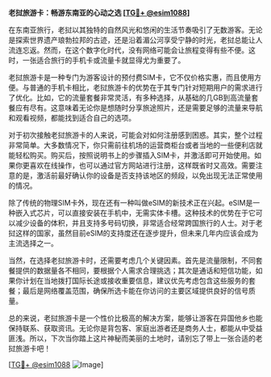 **老挝旅游卡：畅游东南亚的心动之选 [[TG💪+ @esim1088](https://t.me/s/esim1088)]**

在东南亚旅行，老挝以其独特的自然风光和悠闲的生活节奏吸引了无数游客。无论是探索世界遗产琅勃拉邦的古迹，还是沿着湄公河享受宁静的时光，老挝总能让人流连忘返。然而，在这个数字化时代，没有网络可能会让旅程变得有些不便。这时，一张适合旅行的手机卡或流量卡就显得尤为重要了。

老挝旅游卡是一种专门为游客设计的预付费SIM卡，它不仅价格实惠，而且使用方便。与普通的手机卡相比，老挝旅游卡的优势在于其专门针对短期用户的需求进行了优化。比如，它的流量套餐非常灵活，有多种选择，从基础的几GB到高流量套餐应有尽有。这意味着无论你是想随时分享旅途照片，还是需要足够的流量来导航和观看视频，都能找到适合自己的选项。

对于初次接触老挝旅游卡的人来说，可能会对如何注册感到困惑。其实，整个过程非常简单。大多数情况下，你只需前往机场的运营商柜台或者当地的一些便利店就能轻松购买。购买后，按照说明书上的步骤插入SIM卡，并激活即可开始使用。如果你更喜欢在线操作，也可以通过官方网站进行注册，这样既省时又高效。需要注意的是，激活前最好确认你的设备是否支持该地区的频段，以免出现无法正常使用的情况。

除了传统的物理SIM卡外，现在还有一种叫做eSIM的新技术正在兴起。eSIM是一种嵌入式芯片，可以直接安装在手机中，无需实体卡槽。这种技术的优势在于它可以减少设备的体积，并且支持多号码切换，非常适合经常跨国旅行的人士。对于老挝这样的国家，虽然目前eSIM的支持度还在逐步提升，但未来几年内应该会成为主流选择之一。

当然，在选择老挝旅游卡时，还需要考虑几个关键因素。首先是流量限制，不同套餐提供的数据量各不相同，要根据个人需求合理挑选；其次是通话和短信功能，如果你计划在当地拨打国际长途或接收重要信息，建议优先考虑包含这些服务的套餐；最后是网络覆盖范围，确保所选卡能在你访问的主要区域提供良好的信号质量。

总的来说，老挝旅游卡是一个性价比极高的解决方案，能够让游客在异国他乡也能保持联系、获取资讯。无论你是背包客、家庭出游者还是商务人士，都能从中受益匪浅。所以，下次当你踏上这片神秘而美丽的土地时，请别忘了带上一张合适的老挝旅游卡吧！

[[TG💪+ @esim1088](https://t.me/s/esim1088) ![Image](https://i.postimg.cc/4NQfJmqS/Snipaste-2025-05-13-00-14-12.png)]